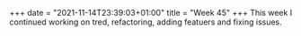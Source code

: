 +++
date = "2021-11-14T23:39:03+01:00"
title = "Week 45"
+++
This week I continued working on tred, refactoring, adding featuers and fixing issues.
